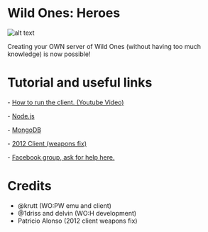 # Wild Ones: Heroes

![alt text](https://i.imgur.com/7PQcSez.png)


Creating your OWN server of Wild Ones (without having too much knowledge) is now possible!


# Tutorial and useful links

<p>- <a href="https://youtu.be/fhnlI1kIW5M">How to run the client. (Youtube Video)</a></p>
<p>- <a href="http://nodejs.org/">Node.js</a></p>
<p>- <a href="https://www.mongodb.com/download-center?jmp=nav#community">MongoDB</a></p>
<p>- <a href="http://www.mediafire.com/file/lm6zr8em95jmtty/gamewo.swf">2012 Client (weapons fix)</a></p>
<p>- <a href="http://www.mediafire.com/file/lm6zr8em95jmtty/gamewo.swf">Facebook group, ask for help here.</a></p>


# Credits

- @krutt (WO:PW emu and client) 
- @1driss and delvin (WO:H development)
- Patricio Alonso (2012 client weapons fix)
